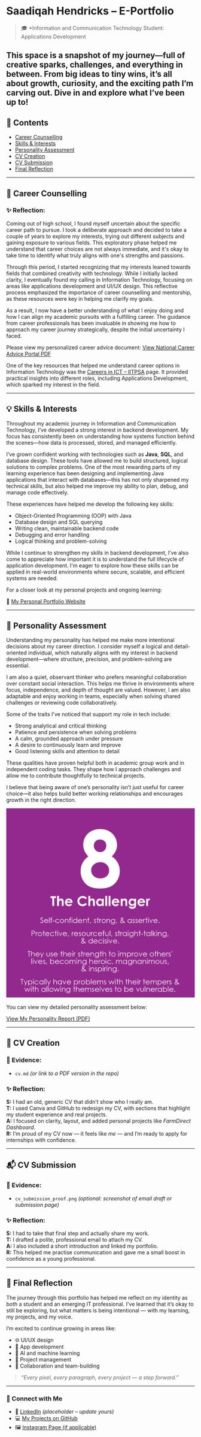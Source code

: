 # Saadiqah Hendricks – E-Portfolio

> 🎓 *Information and Communication Technology Student: Applications Development

This space is a snapshot of my journey—full of creative sparks, challenges, and everything in between. From big ideas to tiny wins, it’s all about growth, curiosity, and the exciting path I’m carving out. Dive in and explore what I’ve been up to!
---

## 📌 Contents
- [Career Counselling](#-career-counselling)
- [Skills & Interests](#-skills--interests)
- [Personality Assessment](#-personality-assessment)
- [CV Creation](#-cv-creation)
- [CV Submission](#-cv-submission)
- [Final Reflection](#-final-reflection)

---

## 🧭 Career Counselling

### ✨ Reflection:
Coming out of high school, I found myself uncertain about the specific career path to pursue. I took a deliberate approach and decided to take a couple of years to explore my interests, trying out different subjects and gaining exposure to various fields. This exploratory phase helped me understand that career choices are not always immediate, and it's okay to take time to identify what truly aligns with one's strengths and passions.

Through this period, I started recognizing that my interests leaned towards fields that combined creativity with technology. While I initially lacked clarity, I eventually found my calling in Information Technology, focusing on areas like applications development and UI/UX design. This reflective process emphasized the importance of career counselling and mentorship, as these resources were key in helping me clarify my goals.

As a result, I now have a better understanding of what I enjoy doing and how I can align my academic pursuits with a fulfilling career. The guidance from career professionals has been invaluable in showing me how to approach my career journey strategically, despite the initial uncertainty I faced.

Please view my personalized career advice document:
[View National Career Advice Portal PDF](./national-career-advice-portal.pdf)

One of the key resources that helped me understand career options in Information Technology was the [Careers in ICT – IITPSA](https://www.iitpsa.org.za/careers-in-ict-info/) page. It provided practical insights into different roles, including Applications Development, which sparked my interest in the field.

---

## 💡 Skills & Interests

Throughout my academic journey in Information and Communication Technology, I’ve developed a strong interest in backend development. My focus has consistently been on understanding how systems function behind the scenes—how data is processed, stored, and managed efficiently.

I’ve grown confident working with technologies such as **Java**, **SQL**, and database design. These tools have allowed me to build structured, logical solutions to complex problems. One of the most rewarding parts of my learning experience has been designing and implementing Java applications that interact with databases—this has not only sharpened my technical skills, but also helped me improve my ability to plan, debug, and manage code effectively.

These experiences have helped me develop the following key skills:
- Object-Oriented Programming (OOP) with Java  
- Database design and SQL querying  
- Writing clean, maintainable backend code  
- Debugging and error handling  
- Logical thinking and problem-solving  

While I continue to strengthen my skills in backend development, I’ve also come to appreciate how important it is to understand the full lifecycle of application development. I'm eager to explore how these skills can be applied in real-world environments where secure, scalable, and efficient systems are needed.

For a closer look at my personal projects and ongoing learning:

🔗 [My Personal Portfolio Website](https://saadiqahhendricks.github.io/)

---

## 🧬 Personality Assessment

Understanding my personality has helped me make more intentional decisions about my career direction. I consider myself a logical and detail-oriented individual, which naturally aligns with my interest in backend development—where structure, precision, and problem-solving are essential.

I am also a quiet, observant thinker who prefers meaningful collaboration over constant social interaction. This helps me thrive in environments where focus, independence, and depth of thought are valued. However, I am also adaptable and enjoy working in teams, especially when solving shared challenges or reviewing code collaboratively.

Some of the traits I’ve noticed that support my role in tech include:
- Strong analytical and critical thinking  
- Patience and persistence when solving problems  
- A calm, grounded approach under pressure  
- A desire to continuously learn and improve  
- Good listening skills and attention to detail  

These qualities have proven helpful both in academic group work and in independent coding tasks. They shape how I approach challenges and allow me to contribute thoughtfully to technical projects.

I believe that being aware of one’s personality isn’t just useful for career choice—it also helps build better working relationships and encourages growth in the right direction.

![Personality Type 8](./type8.png)

You can view my detailed personality assessment below:

[View My Personality Report (PDF)](./My%20Personality%20Test%20-%20Type%208.pdf)

---

## 📄 CV Creation

### 📁 Evidence:
- `cv.md` *(or link to a PDF version in the repo)*

### ✨ Reflection:
**S:** I had an old, generic CV that didn’t show who I really am.  
**T:** I used Canva and GitHub to redesign my CV, with sections that highlight my student experience and real projects.  
**A:** I focused on clarity, layout, and added personal projects like *FarmDirect Dashboard*.  
**R:** I’m proud of my CV now — it feels like *me* — and I’m ready to apply for internships with confidence.

---

## 📬 CV Submission

### 📁 Evidence:
- `cv_submission_proof.png` *(optional: screenshot of email draft or submission page)*

### ✨ Reflection:
**S:** I had to take that final step and actually share my work.  
**T:** I drafted a polite, professional email to attach my CV.  
**A:** I also included a short introduction and linked my portfolio.  
**R:** This helped me practise communication and gave me a small boost in confidence as a young professional.

---

## 🧩 Final Reflection

The journey through this portfolio has helped me reflect on my identity as both a student and an emerging IT professional. I’ve learned that it’s okay to still be exploring, but what matters is being intentional — with my learning, my projects, and my voice.

I’m excited to continue growing in areas like:
- 🌐 UI/UX design
- 📱 App development
- 🤖 AI and machine learning
- 🧠 Project management
- 🤝 Collaboration and team-building

> *“Every pixel, every paragraph, every project — a step forward.”*  

---

### 🔗 Connect with Me
- 💼 [LinkedIn](https://www.linkedin.com/in/saadiqah-hendricks) *(placeholder – update yours)*
- 💻 [My Projects on GitHub](https://github.com/saadiqah-hendricks)
- 🖼️ [Instagram Page (if applicable)](https://instagram.com/yourpage)
